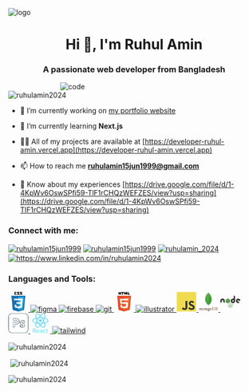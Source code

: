 ![logo](https://i.ibb.co/yBWyNcy/developer.png)
<h1 align="center">Hi 👋, I'm Ruhul Amin</h1>
<h3 align="center">A passionate web developer from Bangladesh</h3>

<img align="right" alt="code" width="400" src="https://cdn.dribbble.com/users/330915/screenshots/3587000/media/343cb53c87e313181d99248d3071bc77.gif">

<p align="left"> <img src="https://komarev.com/ghpvc/?username=ruhulamin2024&label=Profile%20views&color=0e75b6&style=flat" alt="ruhulamin2024" /> </p>

- 🔭 I’m currently working on [my portfolio website](https://developer-ruhul-amin.vercel.app)

- 🌱 I’m currently learning **Next.js**

- 👨‍💻 All of my projects are available at [https://developer-ruhul-amin.vercel.app](https://developer-ruhul-amin.vercel.app)

- 📫 How to reach me **ruhulamin15jun1999@gmail.com**

- 📄 Know about my experiences [https://drive.google.com/file/d/1-4KpWv6OswSPfi59-TlF1rCHQzWEFZES/view?usp=sharing](https://drive.google.com/file/d/1-4KpWv6OswSPfi59-TlF1rCHQzWEFZES/view?usp=sharing)

<h3 align="left">Connect with me:</h3>
<p align="left">


<a href="https://fb.com/ruhulamin15jun1999" target="blank"><img align="center" src="https://raw.githubusercontent.com/rahuldkjain/github-profile-readme-generator/master/src/images/icons/Social/facebook.svg" alt="ruhulamin15jun1999" height="30" width="40" /></a>
<a href="https://instagram.com/ruhulamin15jun1999" target="blank"><img align="center" src="https://raw.githubusercontent.com/rahuldkjain/github-profile-readme-generator/master/src/images/icons/Social/instagram.svg" alt="ruhulamin15jun1999" height="30" width="40" /></a>
<a href="https://twitter.com/ruhulamin_2024" target="blank"><img align="center" src="https://raw.githubusercontent.com/rahuldkjain/github-profile-readme-generator/master/src/images/icons/Social/twitter.svg" alt="ruhulamin_2024" height="30" width="40" /></a>
<a href="https://linkedin.com/in/ruhulamin2024" target="blank"><img align="center" src="https://raw.githubusercontent.com/rahuldkjain/github-profile-readme-generator/master/src/images/icons/Social/linked-in-alt.svg" alt="https://www.linkedin.com/in/ruhulamin2024" height="30" width="40" /></a>
</p>

<h3 align="left">Languages and Tools:</h3>
<p align="left"> <a href="https://www.w3schools.com/css/" target="_blank" rel="noreferrer"> <img src="https://raw.githubusercontent.com/devicons/devicon/master/icons/css3/css3-original-wordmark.svg" alt="css3" width="40" height="40"/> </a> <a href="https://www.figma.com/" target="_blank" rel="noreferrer"> <img src="https://www.vectorlogo.zone/logos/figma/figma-icon.svg" alt="figma" width="40" height="40"/> </a> <a href="https://firebase.google.com/" target="_blank" rel="noreferrer"> <img src="https://www.vectorlogo.zone/logos/firebase/firebase-icon.svg" alt="firebase" width="40" height="40"/> </a> <a href="https://git-scm.com/" target="_blank" rel="noreferrer"> <img src="https://www.vectorlogo.zone/logos/git-scm/git-scm-icon.svg" alt="git" width="40" height="40"/> </a> <a href="https://www.w3.org/html/" target="_blank" rel="noreferrer"> <img src="https://raw.githubusercontent.com/devicons/devicon/master/icons/html5/html5-original-wordmark.svg" alt="html5" width="40" height="40"/> </a> <a href="https://www.adobe.com/in/products/illustrator.html" target="_blank" rel="noreferrer"> <img src="https://www.vectorlogo.zone/logos/adobe_illustrator/adobe_illustrator-icon.svg" alt="illustrator" width="40" height="40"/> </a> <a href="https://developer.mozilla.org/en-US/docs/Web/JavaScript" target="_blank" rel="noreferrer"> <img src="https://raw.githubusercontent.com/devicons/devicon/master/icons/javascript/javascript-original.svg" alt="javascript" width="40" height="40"/> </a> <a href="https://www.mongodb.com/" target="_blank" rel="noreferrer"> <img src="https://raw.githubusercontent.com/devicons/devicon/master/icons/mongodb/mongodb-original-wordmark.svg" alt="mongodb" width="40" height="40"/> </a> <a href="https://nodejs.org" target="_blank" rel="noreferrer"> <img src="https://raw.githubusercontent.com/devicons/devicon/master/icons/nodejs/nodejs-original-wordmark.svg" alt="nodejs" width="40" height="40"/> </a> <a href="https://www.photoshop.com/en" target="_blank" rel="noreferrer"> <img src="https://raw.githubusercontent.com/devicons/devicon/master/icons/photoshop/photoshop-line.svg" alt="photoshop" width="40" height="40"/> </a> <a href="https://reactjs.org/" target="_blank" rel="noreferrer"> <img src="https://raw.githubusercontent.com/devicons/devicon/master/icons/react/react-original-wordmark.svg" alt="react" width="40" height="40"/> </a> <a href="https://tailwindcss.com/" target="_blank" rel="noreferrer"> <img src="https://www.vectorlogo.zone/logos/tailwindcss/tailwindcss-icon.svg" alt="tailwind" width="40" height="40"/> </a> </p>

<p><img align="center" src="https://github-readme-stats.vercel.app/api/top-langs?username=ruhulamin2024&show_icons=true&locale=en&layout=compact" alt="ruhulamin2024" /></p>

<p>&nbsp;<img align="center" src="https://github-readme-stats.vercel.app/api?username=ruhulamin2024&show_icons=true&locale=en" alt="ruhulamin2024" /></p>

<p><img align="center" src="https://github-readme-streak-stats.herokuapp.com/?user=ruhulamin2024&" alt="ruhulamin2024" /></p>
